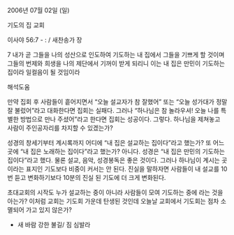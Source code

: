 2006년 07월 02일 (일)

기도의 집 교회



이사야 56:7 - : / 새찬송가  장


7 내가 곧 그들을 나의 성산으로 인도하여 기도하는 내 집에서 그들을 기쁘게 할 것이며 그들의 번제와 희생을 나의 제단에서 기꺼이 받게 되리니 이는 내 집은 만민이 기도하는 집이라 일컬음이 될 것임이라

해석도움





만약 집회 후 사람들이 흩어지면서 “오늘 설교자가 참 잘했어” 또는 “오늘 성가대가 정말 잘 불렀어”라고 대화한다면 집회는 실패다. 그러나 “하나님은 참 놀라우셔! 오늘 나를 특별한 방법으로 만나 주셨어”라고 한다면 집회는 성공이다. 그렇다. 하나님을 제쳐놓고 사람이 주인공자리를 차지할 수 있겠는가?

성경의 창세기부터 계시록까지 어디에 “내 집은 설교하는 집이다”라고 했는가? 또 어느 곳에 “내 집은 노래하는 집이다”라고 했는가? 아니다. 성경은 “내 집은 만민의 기도하는 집이다”라고 했다. 물론 설교, 음악, 성경봉독은 좋은 것이다. 그러나 하나님이 계시는 곳이라는 표지인 기도보다 비중이 커서는 안 된다. 진실을 말하자면 사람들이 내 설교를 10번 듣고 변화하기보다 10분의 진실 된 기도에 더 크게 변화된다. 

초대교회의 시작도 누가 설교하는 중이 아니라 사람들이 모여 기도하는 중에 라는 것을 아는가? 이처럼 교회는 기도회 가운데 탄생된 것인데 오늘날 교회에서 기도회는 점차 소멸되어 가고 있지 않은가?

- 새 바람 강한 불길/ 짐 심발라